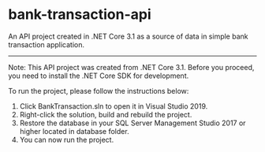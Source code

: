 # bank-transaction-api
An API project created in .NET Core 3.1 as a source of data in simple bank transaction application.

---------------------------------------------------------------------------------------------------------------------
Note: This API project was created from .NET Core 3.1. Before you proceed, you need to install the .NET Core SDK for development.

To run the project, please follow the instructions below:
1. Click BankTransaction.sln to open it in Visual Studio 2019.
2. Right-click the solution, build and rebuild the project.
3. Restore the database in your SQL Server Management Studio 2017 or higher located in database folder.
4. You can now run the project.
